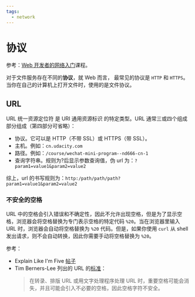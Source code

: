 ```yaml
---
tags:
  - network
---
```


# 协议
参考：[Web 开发者的网络入门](https://cn.udacity.com/course/networking-for-web-developers--ud256)课程。

对于文件服务存在不同的**协议**，就 Web 而言， 最常见的协议是 `HTTP` 和 `HTTPS`。当你在自己的计算机上打开文件时，使用的是文件协议。

## URL
URL 统一资源定位符 是 URI 通用资源标识 的特定类型。URL 通常三或四个组成部分组成（第四部分可省略）：

* 协议。它可以是 HTTP（不带 SSL）或 HTTPS（带 SSL）。
* 主机。例如：`cn.udacity.com`
* 路径。例如：`/course/wechat-mini-program--nd666-cn-1`
* 查询字符串。规则为?后显示参数查询值，伪 url 为：`?param1=value1&param2=value2`

综上，url 的书写规则为：`http:/path/path/path?param1=value1&param2=value2`

### 不安全的空格
URL 中的空格会引入错误和不确定性，因此不允许出现空格，但是为了显示空格，浏览器会将空格替换为专门表示空格的特定代码 `%20`。当在浏览器里输入 URL 时，浏览器会自动将空格替换为 `%20` 代码。但是，如果你使用 `curl` 从 shell 发出请求，则不会自动转换，因此你需要手动将空格替换为 `%20`。

参考：
* Explain Like I'm Five [帖子](https://www.reddit.com/r/explainlikeimfive/comments/5itw51/eli5_why_arent_spaces_allowed_in_urls/)
* Tim Berners-Lee 列出的 URL 的[标准](https://tools.ietf.org/html/rfc1738)：
    > 在转录、排版 URL 或用文字处理程序处理 URL 时，重要空格可能会消失，并且可能会引入不必要的空格，因此空格字符不安全。
